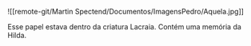 ![[remote-git/Martin Spectend/Documentos/ImagensPedro/Aquela.jpg]]

Esse papel estava dentro da criatura Lacraia. Contém uma memória da Hilda.